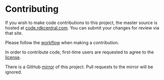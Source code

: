 Contributing
============

If you wish to make code contributions to this project, the master source is hosted at [code.rdkcentral.com](https://code.rdkcentral.com/r/#/admin/projects/rdkc/components/opensource/ledmgr).
You can submit your changes for review via that site.

Please follow the [workflow](https://wiki.rdkcentral.com/display/CMF/Gerrit+Development+Workflow) when making a contribution.

In order to contribute code, first-time users are requested to agree to the [license](https://wiki.rdkcentral.com/signup.action).

There is a GitHub [mirror](https://github.com/rdkcmf/rdkc-ledmgr) of this project. Pull requests to the mirror will be ignored.

